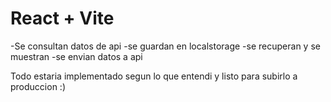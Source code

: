 # React + Vite

-Se consultan datos de api
-se guardan en localstorage
-se recuperan y se muestran
-se envian datos a api

Todo estaria implementado segun lo que entendi y listo para subirlo a produccion :)